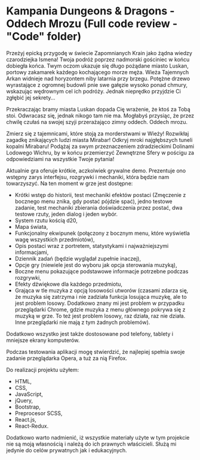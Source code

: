 # Kampania Dungeons & Dragons - Oddech Mrozu (Full code review - "Code" folder)

  Przeżyj epicką przygodę w świecie Zapomnianych Krain jako żądna wiedzy czarodziejka Ismena! Twoja podróż poprzez nadmorski gościniec w końcu dobiegła końca. Twym oczom ukazuje się długo pożądane miasto Luskan, portowy zakamarek każdego kochającego morze męża. Wieża Tajemnych Arkan widnieje nad horyzontem niby latarnia przy brzegu. Potężne drzewo wyrastające z ogromnej budowli pnie swe gałęzie wysoko ponad chmury, wskazując wędrownym cel ich podróży. Jednak nieprędko przyjdzie Ci zgłębić jej sekrety...
  
  Przekraczając bramy miasta Luskan dopada Cię wrażenie, że ktoś za Tobą stoi. Odwracasz się, jednak nikogo tam nie ma. Mogłabyś przysiąc, że przez chwilę czułaś na swojej szyji przerażająco zimny oddech. Oddech mrozu.
  
  Zmierz się z tajemnicami, które stoją za morderstwami w Wieży! Rozwikłaj zagadkę znikających ludzi miasta Mirabar! Odkryj mroki najgłębszych tuneli kopalni Mirabaru! Podążaj za swym przeznaczeniem zdradzieckimi Dolinami Lodowego Wichru, by w końcu przemierzyć Zewnętrzne Sfery w pościgu za odpowiedziami na wszystkie Twoje pytania! 
  
  
  
  Aktualnie gra oferuje krótkie, aczkolwiek grywalne demo. Prezentuje ono wstępny zarys interfejsu, rozgrywki i mechaniki, która będzie nam towarzyszyć. Na ten moment w grze jest dostępne:
  - Krótki wstęp do historii, test mechaniki efektów postaci (Zmęczenie z bocznego menu znika, gdy postać pójdzie spać), jedno testowe zadanie, test mechaniki zbierania doświadczenia przez postać, dwa testowe rzuty, jeden dialog i jeden wybór.
  - System rzutu kością d20,
  - Mapa świata,
  - Funkcjonalny ekwipunek (połączony z bocznym menu, które wyświetla wagę wszystkich przedmiotów),
  - Opis postaci wraz z portretem, statystykami i najważniejszymi informacjami,
  - Dziennik zadań (będzie wyglądał zupełnie inaczej),
  - Opcje gry (niewiele jest do wyboru jak opcja sterowania muzyką),
  - Boczne menu pokazujące podstawowe informacje potrzebne podczas rozgrywki,
  - Efekty dźwiękowe dla każdego przedmiotu,
  - Grająca w tle muzyka z opcją losowości utworów (czasami zdarza się, że muzyka się zatrzyma i nie zadziała funkcja losująca muzykę, ale to jest problem losowy. Dodatkowo znany mi jest problem w przypadku przeglądarki Chrome, gdzie muzyka z menu głównego pokrywa się z muzyką w grze. To też jest problem losowy, raz działa, raz nie działa. Inne przeglądarki nie mają z tym żadnych problemów).
  
  Dodatkowo wszystko jest także dostosowane pod telefony, tablety i mniejsze ekrany komputerów.
  
  Podczas testowania aplikacji mogę stwierdzić, że najlepiej spełnia swoje zadanie przeglądarka Opera, a tuż za nią Firefox.
  
  Do realizacji projektu użyłem: 
  - HTML,
  - CSS,
  - JavaScript,
  - jQuery,
  - Bootstrap,
  - Preprocesor SCSS,
  - React.js,
  - React-Redux.
  
  
  
  Dodatkowo warto nadmienić, iż wszystkie materiały użyte w tym projekcie nie są moją własnością i należą do ich prawnych właścicieli. Służą mi jedynie do celów prywatnych jak i edukacyjnych. 
